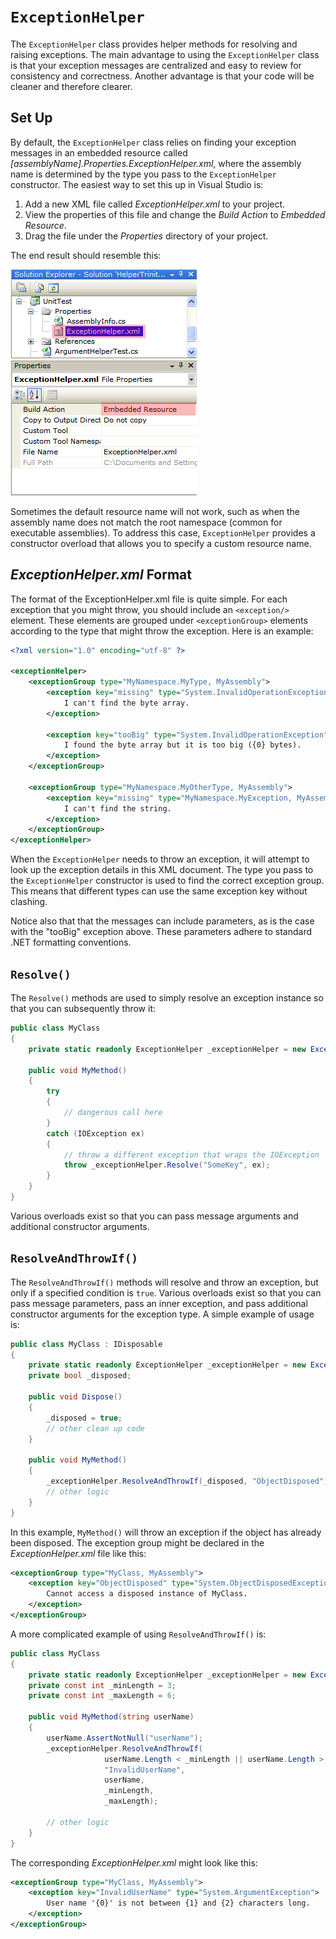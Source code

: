 # `ExceptionHelper`

The `ExceptionHelper` class provides helper methods for resolving and raising exceptions. The main advantage to using the `ExceptionHelper` class is that your exception messages are centralized and easy to review for consistency and correctness. Another advantage is that your code will be cleaner and therefore clearer. 

## Set Up

By default, the `ExceptionHelper` class relies on finding your exception messages in an embedded resource called *[assemblyName].Properties.ExceptionHelper.xml*, where the assembly name is determined by the type you pass to the `ExceptionHelper` constructor. The easiest way to set this up in Visual Studio is: 

1. Add a new XML file called *ExceptionHelper.xml* to your project.
2. View the properties of this file and change the *Build Action* to *Embedded Resource*.
3. Drag the file under the *Properties* directory of your project.

The end result should resemble this: 

![ExceptionHelper set up](exception-helper-set-up.png)

Sometimes the default resource name will not work, such as when the assembly name does not match the root namespace (common for executable assemblies). To address this case, `ExceptionHelper` provides a constructor overload that allows you to specify a custom resource name.

## *ExceptionHelper.xml* Format

The format of the ExceptionHelper.xml file is quite simple. For each exception that you might throw, you should include an `<exception/>` element. These elements are grouped under `<exceptionGroup>` elements according to the type that might throw the exception. Here is an example: 

```XML
<?xml version="1.0" encoding="utf-8" ?> 

<exceptionHelper> 
    <exceptionGroup type="MyNamespace.MyType, MyAssembly"> 
        <exception key="missing" type="System.InvalidOperationException">
            I can't find the byte array.
        </exception> 

        <exception key="tooBig" type="System.InvalidOperationException">
            I found the byte array but it is too big ({0} bytes).
        </exception> 
    </exceptionGroup> 

    <exceptionGroup type="MyNamespace.MyOtherType, MyAssembly"> 
        <exception key="missing" type="MyNamespace.MyException, MyAssembly">
            I can't find the string.
        </exception> 
    </exceptionGroup> 
</exceptionHelper>
```

When the `ExceptionHelper` needs to throw an exception, it will attempt to look up the exception details in this XML document. The type you pass to the `ExceptionHelper` constructor is used to find the correct exception group. This means that different types can use the same exception key without clashing. 

Notice also that that the messages can include parameters, as is the case with the "tooBig" exception above. These parameters adhere to standard .NET formatting conventions. 

## `Resolve()`

The `Resolve()` methods are used to simply resolve an exception instance so that you can subsequently throw it: 

```C#
public class MyClass
{
    private static readonly ExceptionHelper _exceptionHelper = new ExceptionHelper(typeof(MyClass));

    public void MyMethod()
    {
        try
        {
            // dangerous call here
        }
        catch (IOException ex)
        {
            // throw a different exception that wraps the IOException 
            throw _exceptionHelper.Resolve("SomeKey", ex);
        }
    }
}
```

Various overloads exist so that you can pass message arguments and additional constructor arguments.

## `ResolveAndThrowIf()`

The `ResolveAndThrowIf()` methods will resolve and throw an exception, but only if a specified condition is `true`. Various overloads exist so that you can pass message parameters, pass an inner exception, and pass additional constructor arguments for the exception type. A simple example of usage is:

```C#
public class MyClass : IDisposable
{
    private static readonly ExceptionHelper _exceptionHelper = new ExceptionHelper(typeof(MyClass));
    private bool _disposed;

    public void Dispose()
    {
        _disposed = true;
        // other clean up code
    }

    public void MyMethod()
    {
        _exceptionHelper.ResolveAndThrowIf(_disposed, "ObjectDisposed");
        // other logic
    }
}
```

In this example, `MyMethod()` will throw an exception if the object has already been disposed. The exception group might be declared in the *ExceptionHelper.xml* file like this:

```XML
<exceptionGroup type="MyClass, MyAssembly"> 
    <exception key="ObjectDisposed" type="System.ObjectDisposedException">
        Cannot access a disposed instance of MyClass.
    </exception> 
</exceptionGroup>
```

A more complicated example of using `ResolveAndThrowIf()` is:

```C#
public class MyClass
{
    private static readonly ExceptionHelper _exceptionHelper = new ExceptionHelper(typeof(MyClass));
    private const int _minLength = 3;
    private const int _maxLength = 6;

    public void MyMethod(string userName)
    {
        userName.AssertNotNull("userName");
        _exceptionHelper.ResolveAndThrowIf(
                     userName.Length < _minLength || userName.Length > _maxLength,
                     "InvalidUserName",
                     userName,
                     _minLength,
                     _maxLength);

        // other logic
    }
}
```

The corresponding *ExceptionHelper.xml* might look like this:

```XML
<exceptionGroup type="MyClass, MyAssembly"> 
    <exception key="InvalidUserName" type="System.ArgumentException">
        User name '{0}' is not between {1} and {2} characters long.
    </exception> 
</exceptionGroup>
```